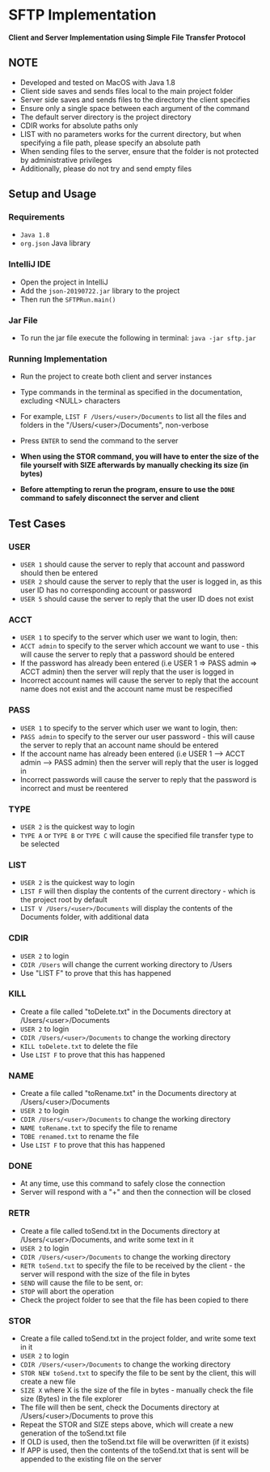 # SFTP Implementation
__Client and Server Implementation using Simple File Transfer Protocol__

## NOTE
* Developed and tested on MacOS with Java 1.8
* Client side saves and sends files local to the main project folder
* Server side saves and sends files to the directory the client specifies
* Ensure only a single space between each argument of the command
* The default server directory is the project directory
* CDIR works for absolute paths only
* LIST with no parameters works for the current directory, but when specifying a file path, please specify an absolute path
* When sending files to the server, ensure that the folder is not protected by administrative privileges
* Additionally, please do not try and send empty files

## Setup and Usage
### Requirements
* `Java 1.8`
* `org.json` Java library

### IntelliJ IDE
* Open the project in IntelliJ
* Add the `json-20190722.jar` library to the project
* Then run the `SFTPRun.main()`

### Jar File
* To run the jar file execute the following in terminal: `java -jar sftp.jar`

### Running Implementation
* Run the project to create both client and server instances
* Type commands in the terminal as specified in the documentation, excluding \<NULL\> characters
* For example, `LIST F /Users/<user>/Documents` to list all the files and folders in the "/Users/\<user\>/Documents", non-verbose
* Press `ENTER` to send the command to the server

* __When using the STOR command, you will have to enter the size of the file yourself with SIZE afterwards by manually checking its size (in bytes)__
* __Before attempting to rerun the program, ensure to use the `DONE` command to safely disconnect the server and client__

## Test Cases
### USER
* `USER 1` should cause the server to reply that account and password should then be entered
* `USER 2` should cause the server to reply that the user is logged in, as this user ID has no corresponding account or password
* `USER 5` should cause the server to reply that the user ID does not exist

### ACCT 
* `USER 1` to specify to the server which user we want to login, then:
* `ACCT admin` to specify to the server which account we want to use - this will cause the server to reply that a password should be entered
* If the password has already been entered (i.e USER 1 => PASS admin => ACCT admin) then the server will reply that the user is logged in
* Incorrect account names will cause the server to reply that the account name does not exist and the account name must be respecified

### PASS
* `USER 1` to specify to the server which user we want to login, then:
* `PASS admin` to specify to the server our user password - this will cause the server to reply that an account name should be entered
* If the account name has already been entered (i.e USER 1 --> ACCT admin --> PASS admin) then the server will reply that the user is logged in
* Incorrect passwords will cause the server to reply that the password is incorrect and must be reentered

### TYPE
* `USER 2` is the quickest way to login
* `TYPE A` or `TYPE B` or `TYPE C` will cause the specified file transfer type to be selected

### LIST
* `USER 2` is the quickest way to login
* `LIST F` will then display the contents of the current directory - which is the project root by default
* `LIST V /Users/<user>/Documents` will display the contents of the Documents folder, with additional data

### CDIR
* `USER 2` to login
* `CDIR /Users` will change the current working directory to /Users
* Use "LIST F" to prove that this has happened

### KILL
* Create a file called "toDelete.txt" in the Documents directory at /Users/\<user\>/Documents
* `USER 2` to login
* `CDIR /Users/<user>/Documents` to change the working directory
* `KILL toDelete.txt` to delete the file
* Use `LIST F` to prove that this has happened

### NAME 
* Create a file called "toRename.txt" in the Documents directory at /Users/\<user\>/Documents
* `USER 2` to login
* `CDIR /Users/<user>/Documents` to change the working directory
* `NAME toRename.txt` to specify the file to rename
* `TOBE renamed.txt` to rename the file
* Use `LIST F` to prove that this has happened

### DONE
* At any time, use this command to safely close the connection
* Server will respond with a "+" and then the connection will be closed

### RETR
* Create a file called toSend.txt in the Documents directory at /Users/\<user\>/Documents, and write some text in it
* `USER 2` to login
* `CDIR /Users/<user>/Documents` to change the working directory
* `RETR toSend.txt` to specify the file to be received by the client - the server will respond with the size of the file in bytes
* `SEND` will cause the file to be sent, or:
* `STOP` will abort the operation
* Check the project folder to see that the file has been copied to there

### STOR
* Create a file called toSend.txt in the project folder, and write some text in it
* `USER 2` to login
* `CDIR /Users/<user>/Documents` to change the working directory
* `STOR NEW toSend.txt` to specify the file to be sent by the client, this will create a new file
* `SIZE X` where X is the size of the file in bytes - manually check the file size (Bytes) in the file explorer
* The file will then be sent, check the Documents directory at /Users/\<user\>/Documents to prove this
* Repeat the STOR and SIZE steps above, which will create a new generation of the toSend.txt file
* If OLD is used, then the toSend.txt file will be overwritten (if it exists)
* If APP is used, then the contents of the toSend.txt that is sent will be appended to the existing file on the server
